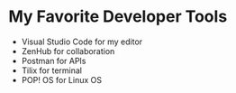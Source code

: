 # My Favorite Developer Tools
* Visual Studio Code for my editor
* ZenHub for collaboration
* Postman for APIs
* Tilix for terminal
* POP! OS for Linux OS

